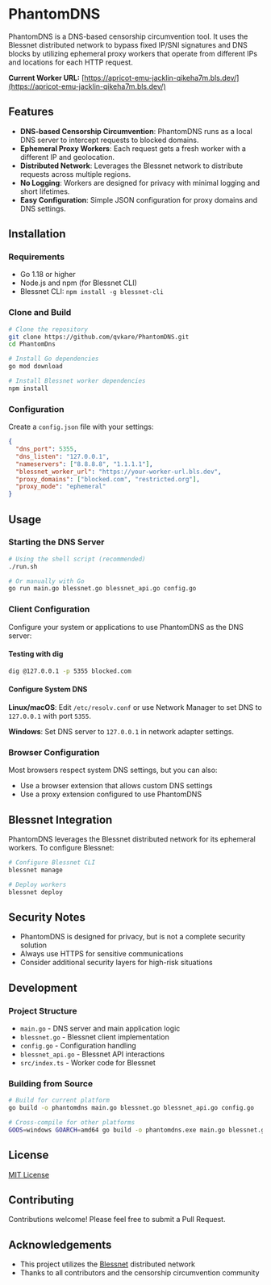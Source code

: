 # PhantomDNS

PhantomDNS is a DNS-based censorship circumvention tool. It uses the Blessnet distributed network to bypass fixed IP/SNI signatures and DNS blocks by utilizing ephemeral proxy workers that operate from different IPs and locations for each HTTP request.

**Current Worker URL:** [https://apricot-emu-jacklin-qikeha7m.bls.dev/](https://apricot-emu-jacklin-qikeha7m.bls.dev/)

## Features

- **DNS-based Censorship Circumvention**: PhantomDNS runs as a local DNS server to intercept requests to blocked domains.
- **Ephemeral Proxy Workers**: Each request gets a fresh worker with a different IP and geolocation.
- **Distributed Network**: Leverages the Blessnet network to distribute requests across multiple regions.
- **No Logging**: Workers are designed for privacy with minimal logging and short lifetimes.
- **Easy Configuration**: Simple JSON configuration for proxy domains and DNS settings.

## Installation

### Requirements

- Go 1.18 or higher
- Node.js and npm (for Blessnet CLI)
- Blessnet CLI: `npm install -g blessnet-cli`

### Clone and Build

```bash
# Clone the repository
git clone https://github.com/qvkare/PhantomDNS.git
cd PhantomDns

# Install Go dependencies
go mod download

# Install Blessnet worker dependencies
npm install
```

### Configuration

Create a `config.json` file with your settings:

```json
{
  "dns_port": 5355,
  "dns_listen": "127.0.0.1",
  "nameservers": ["8.8.8.8", "1.1.1.1"],
  "blessnet_worker_url": "https://your-worker-url.bls.dev",
  "proxy_domains": ["blocked.com", "restricted.org"],
  "proxy_mode": "ephemeral"
}
```

## Usage

### Starting the DNS Server

```bash
# Using the shell script (recommended)
./run.sh

# Or manually with Go
go run main.go blessnet.go blessnet_api.go config.go
```

### Client Configuration

Configure your system or applications to use PhantomDNS as the DNS server:

#### Testing with dig

```bash
dig @127.0.0.1 -p 5355 blocked.com
```

#### Configure System DNS

**Linux/macOS**:
Edit `/etc/resolv.conf` or use Network Manager to set DNS to `127.0.0.1` with port `5355`.

**Windows**:
Set DNS server to `127.0.0.1` in network adapter settings.

### Browser Configuration

Most browsers respect system DNS settings, but you can also:

- Use a browser extension that allows custom DNS settings
- Use a proxy extension configured to use PhantomDNS

## Blessnet Integration

PhantomDNS leverages the Blessnet distributed network for its ephemeral workers. To configure Blessnet:

```bash
# Configure Blessnet CLI
blessnet manage

# Deploy workers
blessnet deploy
```

## Security Notes

- PhantomDNS is designed for privacy, but is not a complete security solution
- Always use HTTPS for sensitive communications
- Consider additional security layers for high-risk situations

## Development

### Project Structure

- `main.go` - DNS server and main application logic
- `blessnet.go` - Blessnet client implementation
- `config.go` - Configuration handling
- `blessnet_api.go` - Blessnet API interactions
- `src/index.ts` - Worker code for Blessnet

### Building from Source

```bash
# Build for current platform
go build -o phantomdns main.go blessnet.go blessnet_api.go config.go

# Cross-compile for other platforms
GOOS=windows GOARCH=amd64 go build -o phantomdns.exe main.go blessnet.go blessnet_api.go config.go
```

## License

[MIT License](LICENSE)

## Contributing

Contributions welcome! Please feel free to submit a Pull Request.

## Acknowledgements

- This project utilizes the [Blessnet](https://bless.network/) distributed network
- Thanks to all contributors and the censorship circumvention community